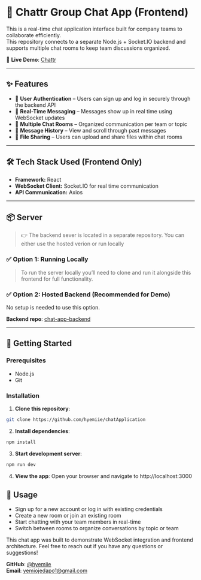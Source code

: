 # 💬 Chattr Group Chat App (Frontend)

This is a real-time chat application interface built for company teams to collaborate efficiently.  
This repository connects to a separate Node.js + Socket.IO backend and supports multiple chat rooms to keep team discussions organized.

🔗 **Live Demo**: [Chattr](https://chat-application-wrtg.vercel.app/)

---

## ✨ Features

- 🔐 **User Authentication** – Users can sign up and log in securely through the backend API  
- 💬 **Real-Time Messaging** – Messages show up in real time using WebSocket updates  
- 🧩 **Multiple Chat Rooms** – Organized communication per team or topic 
- 📜 **Message History** – View and scroll through past messages  
- 📎 **File Sharing** – Users can upload and share files within chat rooms

---

## 🛠️ Tech Stack Used (Frontend Only)

- **Framework:** React  
- **WebSocket Client:** Socket.IO for real time communication  
- **API Communication:** Axios

---

## 📦 Server

> 👉 The backend sever is located in a separate repository. You can either use the hosted verion or run locally

### ✅ Option 1: Running Locally

> To run the server locally you’ll need to clone and run it alongside this frontend for full functionality.

### ✅ Option 2: Hosted Backend (Recommended for Demo)

No setup is needed to use this option.


**Backend repo**: [chat-app-backend](https://github.com/hyemiie/chat_server)

---

## 🚀 Getting Started

### Prerequisites

- Node.js
- Git

### Installation

1. **Clone this repository**:
```bash
git clone https://github.com/hyemiie/chatApplication
```

2. **Install dependencies**:

```bash
npm install
```

3. **Start development server**:

```bash
npm run dev
```

4. **View the app**:
Open your browser and navigate to http://localhost:3000


## 📱 Usage

- Sign up for a new account or log in with existing credentials
- Create a new room or join an existing room
- Start chatting with your team members in real-time
- Switch between rooms to organize conversations by topic or team


This chat app was built to demonstrate WebSocket integration and frontend architecture. Feel free to reach out if you have any questions or suggestions!

**GitHub**: [@hyemiie](https://github.com/hyemiie)  
**Email**: yemiojedapo1@gmail.com
